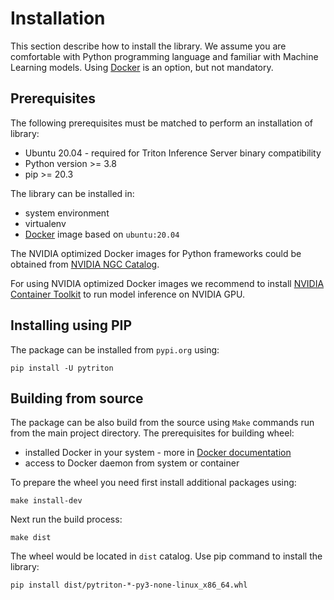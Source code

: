 <!--
Copyright (c) 2022, NVIDIA CORPORATION. All rights reserved.

Licensed under the Apache License, Version 2.0 (the "License");
you may not use this file except in compliance with the License.
You may obtain a copy of the License at

    http://www.apache.org/licenses/LICENSE-2.0

Unless required by applicable law or agreed to in writing, software
distributed under the License is distributed on an "AS IS" BASIS,
WITHOUT WARRANTIES OR CONDITIONS OF ANY KIND, either express or implied.
See the License for the specific language governing permissions and
limitations under the License.
-->

# Installation

This section describe how to install the library. We assume you are comfortable with Python programming language
and familiar with Machine Learning models. Using [Docker](https://www.docker.com/) is an option, but not mandatory.

## Prerequisites

The following prerequisites must be matched to perform an installation of library:

- Ubuntu 20.04 - required for Triton Inference Server binary compatibility
- Python version >= 3.8
- pip >= 20.3

The library can be installed in:

- system environment
- virtualenv
- [Docker](https://www.docker.com/) image based on `ubuntu:20.04`

The NVIDIA optimized Docker images for Python frameworks could be obtained
from [NVIDIA NGC Catalog](https://catalog.ngc.nvidia.com/containers).

For using NVIDIA optimized Docker images we recommend to
install [NVIDIA Container Toolkit](https://docs.nvidia.com/datacenter/cloud-native/container-toolkit/overview.html) to
run model inference on NVIDIA GPU.

## Installing using PIP

The package can be installed from `pypi.org` using:

```shell
pip install -U pytriton
```

## Building from source

The package can be also build from the source using `Make` commands run from the main project directory. The
prerequisites for building wheel:
- installed Docker in your system - more in [Docker documentation](https://docs.docker.com/engine/install/ubuntu/)
- access to Docker daemon from system or container

To prepare the wheel you need first install additional packages using:

```shell
make install-dev
```

Next run the build process:

```
make dist
```

The wheel would be located in `dist` catalog. Use pip command to install the library:

```shell
pip install dist/pytriton-*-py3-none-linux_x86_64.whl
```

